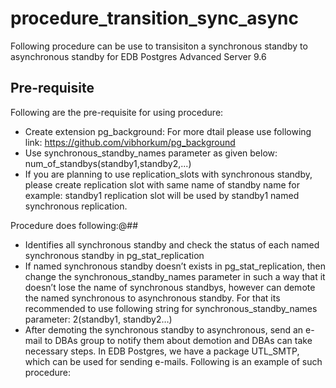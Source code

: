 # procedure_transition_sync_async
Following procedure can be use to transisiton a synchronous standby to asynchronous standby for EDB Postgres Advanced Server 9.6
## Pre-requisite
Following are the pre-requisite for using procedure:

* Create extension pg_background:
For more dtail please use following link:
https://github.com/vibhorkum/pg_background
* Use synchronous_standby_names parameter as given below:
    num_of_standbys(standby1,standby2,...)
* If you are planning to use replication_slots with synchronous standby, please create replication slot with same name of standby name for example: standby1 replication slot will be used by standby1 named synchronous replication.

Procedure does following:@##

*	Identifies all synchronous standby and check the status of each named synchronous standby in pg_stat_replication
*	If named synchronous standby doesn’t exists in pg_stat_replication, then change the synchronous_standby_names parameter in such a way that it doesn’t lose the name of synchronous standbys, however can demote the named synchronous to asynchronous standby. For that its recommended to use following string for synchronous_standby_names parameter:
	2(standby1, standby2…)
*	After demoting the synchronous standby to asynchronous, send an e-mail to DBAs group to notify them about demotion and DBAs can take necessary steps. In EDB Postgres, we have a package UTL_SMTP, which can be used for sending e-mails. Following is an example of such procedure:


